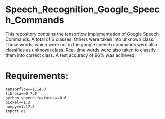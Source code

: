 # Speech_Recognition_Google_Speech_Commands
This repository contains the tensorflow implementation of Google Speech Commands. A total of 6 classes. Others were taken into unknown class. Those words, which were not in the google speech commands were also classifies as unknown class. Real-time words were also taken to classify them into correct class.
A test accuracy of 96% was achieved.

# Requirements:

```
tensorflow==1.14.0
librosa==0.7.0
python-speech-features==0.6
pickel==1.3
numpy==1.17.5
import os
```
